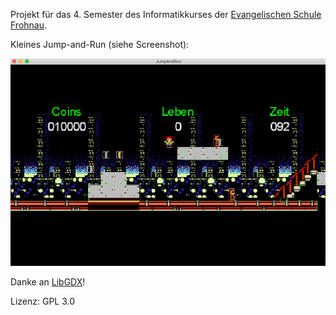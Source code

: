 Projekt für das 4. Semester des Informatikkurses der [Evangelischen Schule Frohnau](https://www.ev-frohnau.de).

Kleines Jump-and-Run (siehe Screenshot):

![Screenshot](/documentation/JumpAndRun.png)

Danke an [LibGDX](https://libgdx.com)!

Lizenz: GPL 3.0
